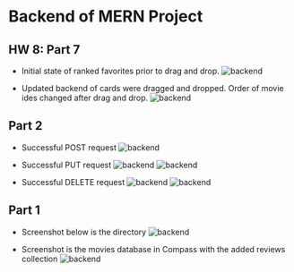 # Backend of MERN Project

## HW 8: Part 7
- Initial state of ranked favorites prior to drag and drop.
![backend](https://github.ccs.neu.edu/NEU-CS5610-SU22/backend-TiffanyLastimosa/blob/main/screenshots/8-1%20atlas%20initial%20state%20dnd.jpg?raw=true)

- Updated backend of cards were dragged and dropped. Order of movie ides changed after drag and drop.
![backend](https://github.ccs.neu.edu/NEU-CS5610-SU22/backend-TiffanyLastimosa/blob/main/screenshots/8-2%20atlas%20updated%20state%20dnd.jpg?raw=true)

## Part 2
- Successful POST request
![backend](https://github.ccs.neu.edu/NEU-CS5610-SU22/backend-TiffanyLastimosa/blob/main/screenshots/compass_successful_post.jpg)

- Successful PUT request
![backend](https://github.ccs.neu.edu/NEU-CS5610-SU22/backend-TiffanyLastimosa/blob/main/screenshots/insomnia_successful_put.jpg)
![backend](https://github.ccs.neu.edu/NEU-CS5610-SU22/backend-TiffanyLastimosa/blob/main/screenshots/compass_successful_put.jpg)

- Successful DELETE request
![backend](https://github.ccs.neu.edu/NEU-CS5610-SU22/backend-TiffanyLastimosa/blob/main/screenshots/insomnia_successful_delete.jpg)
![backend](https://github.ccs.neu.edu/NEU-CS5610-SU22/backend-TiffanyLastimosa/blob/main/screenshots/compass_success_delete.jpg)


## Part 1
- Screenshot below is the directory
![backend](https://github.ccs.neu.edu/NEU-CS5610-SU22/backend-TiffanyLastimosa/blob/main/screenshots/backend_directory_screenshot.jpg)

- Screenshot is the movies database in Compass with the added reviews collection
![backend](https://github.ccs.neu.edu/NEU-CS5610-SU22/backend-TiffanyLastimosa/blob/main/screenshots/movie_time_screenshot.jpg)

